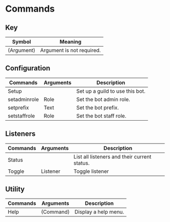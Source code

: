 # Commands

## Key 
| Symbol      | Meaning                        |
| ----------- | ------------------------------ |
| (Argument)  | Argument is not required.      |

## Configuration
| Commands     | Arguments | Description                     |
| ------------ | --------- | ------------------------------- |
| Setup        |           | Set up a guild to use this bot. |
| setadminrole | Role      | Set the bot admin role.         |
| setprefix    | Text      | Set the bot prefix.             |
| setstaffrole | Role      | Set the bot staff role.         |

## Listeners
| Commands | Arguments | Description                                  |
| -------- | --------- | -------------------------------------------- |
| Status   |           | List all listeners and their current status. |
| Toggle   | Listener  | Toggle listener                              |

## Utility
| Commands | Arguments | Description          |
| -------- | --------- | -------------------- |
| Help     | (Command) | Display a help menu. |

